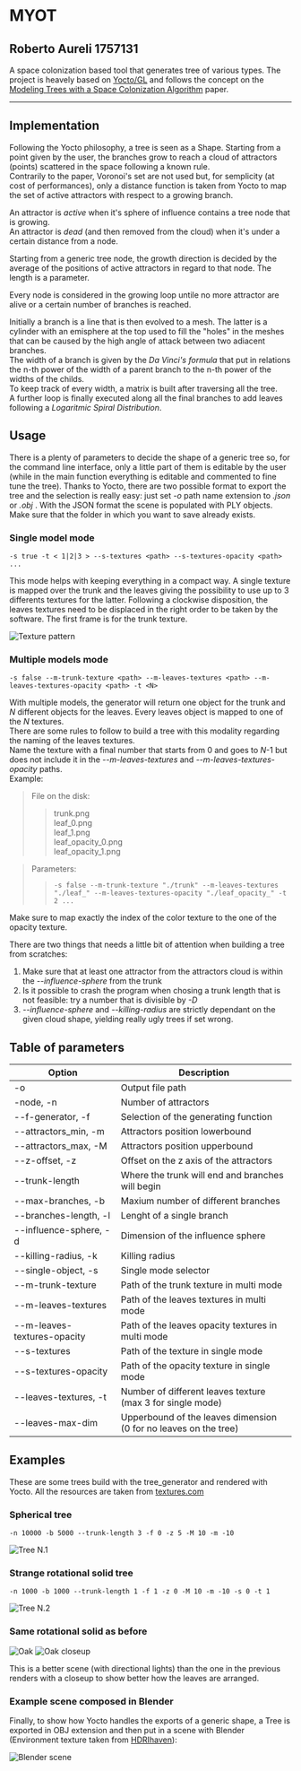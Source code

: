 # MYOT
## Roberto Aureli 1757131

A space colonization based tool that generates tree of various types.
The project is heavely based on [Yocto/GL](https://github.com/xelatihy/yocto-gl) and follows the concept on the [Modeling Trees with a Space Colonization Algorithm](http://algorithmicbotany.org/papers/colonization.egwnp2007.large.pdf) paper.

___________________________________

## Implementation

Following the Yocto philosophy, a tree is seen as a Shape.
Starting from a point given by the user, the branches grow to reach a  cloud of attractors (points) scattered in the space following a known rule.\
Contrarily to the paper, Voronoi's set are not used but, for semplicity (at cost of performances), only a distance function is taken from Yocto to map the set of active attractors with respect to a growing branch.

An attractor is *active* when it's sphere of influence contains a tree node that is growing.\
An attractor is *dead* (and then removed from the cloud) when it's under a certain distance from a node.

Starting from a generic tree node, the growth direction is decided by the average of the positions of active attractors in regard to that node. The length is a parameter.

Every node is considered in the growing loop untile no more attractor are alive or a certain number of branches is reached.

Initially a branch is a line that is then evolved to a mesh. The latter is a cylinder with an emisphere at the top used to fill the "holes" in the meshes that can be caused by the high angle of attack between two adiacent branches.\
The width of a branch is given by the *Da Vinci's formula* that put in relations the n-th power of the width of a parent branch to the n-th power of the widths of the childs. \
To keep track of every width, a matrix is built after traversing all the tree.\
A further loop is finally executed along all the final branches to add leaves following a *Logaritmic Spiral Distribution*.

## Usage

There is a plenty of parameters to decide the shape of a generic tree so, for the command line interface, only a little part of them is editable by the user (while in the main function everything is editable and commented to fine tune the tree).
Thanks to Yocto, there are two possible format to export the tree and the selection is really easy: just set *-o* path name extension to *.json* or *.obj* . With the JSON format the scene is populated with PLY objects.\
Make sure that the folder in which you want to save already exists.

### Single model mode

    -s true -t < 1|2|3 > --s-textures <path> --s-textures-opacity <path> ...

This mode helps with keeping everything in a compact way. A single texture is mapped over the trunk and the leaves giving the possibility to use up to 3 differents textures for the latter.
Following a clockwise disposition, the leaves textures need to be displaced in the right order to be taken by the software. 
The first frame is for the trunk texture. 

![Texture pattern](img/textures.png )


### Multiple models mode

    -s false --m-trunk-texture <path> --m-leaves-textures <path> --m-leaves-textures-opacity <path> -t <N> 

With multiple models, the generator will return one object for the trunk and *N* different objects for the leaves. Every leaves object is mapped to one of the *N* textures.\
There are some rules to follow to build a tree with this modality regarding the naming of the leaves textures.\
Name the texture with a final number that starts from 0 and goes to *N*-1 but does not include it in the *--m-leaves-textures* and *--m-leaves-textures-opacity* paths.\
Example:

> File on the disk:
>>trunk.png\
>>leaf_0.png\
>>leaf_1.png\
>>leaf_opacity_0.png\
>>leaf_opacity_1.png

> Parameters:
>>     -s false --m-trunk-texture "./trunk" --m-leaves-textures "./leaf_" --m-leaves-textures-opacity "./leaf_opacity_" -t 2 ...

Make sure to map exactly the index of the color texture to the one of the opacity texture.

There are two things that needs a little bit of attention when building a tree from scratches: 
1. Make sure that at least one attractor from the attractors cloud is within the *--influence-sphere* from the trunk
1. Is it possible to crash the program when chosing a trunk length that is not feasible: try a number that is divisible by *-D*
1. *--influence-sphere* and *--killing-radius* are strictly dependant on the given cloud shape, yielding really ugly trees if set wrong.

## Table of parameters
| Option                    | Description |
| ------                    | ----------- |
|  -o                       | Output file path
| -node, -n                 | Number of attractors
| --f-generator, -f         | Selection of the generating function
|--attractors_min, -m       | Attractors position lowerbound
|--attractors_max, -M       | Attractors position upperbound
|--z-offset, -z             | Offset on the z axis of the attractors
|--trunk-length             | Where the trunk will end and branches will begin
|--max-branches, -b         | Maxium number of different branches
|--branches-length, -l      | Lenght of a single branch
|--influence-sphere, -d     | Dimension of the influence sphere
|--killing-radius, -k       | Killing radius 
|--single-object, -s        | Single mode selector 
|--m-trunk-texture          | Path of the trunk texture in multi mode
|--m-leaves-textures        | Path of the leaves textures in multi mode
|--m-leaves-textures-opacity| Path of the leaves opacity textures in multi mode
|--s-textures               | Path of the texture in single mode
|--s-textures-opacity       | Path of the opacity texture in single mode
|--leaves-textures, -t      | Number of different leaves texture (max 3 for single mode)
|--leaves-max-dim           | Upperbound of the leaves dimension (0 for no leaves on the tree)

## Examples

These are some trees build with the tree_generator and rendered with Yocto.
All the resources are taken from [textures.com](http://textures.com)

### Spherical tree 

    -n 10000 -b 5000 --trunk-length 3 -f 0 -z 5 -M 10 -m -10
![Tree N.1 ](img/1.png)

### Strange rotational solid tree

    -n 1000 -b 1000 --trunk-length 1 -f 1 -z 0 -M 10 -m -10 -s 0 -t 1
![Tree N.2 ](img/2.png)



### Same rotational solid as before

![Oak ](img/quercia.jpg)
![Oak closeup](img/quercia_closeup.jpg)

This is a better scene (with directional lights) than the one in the previous renders with a closeup to show better how the leaves are arranged.

### Example scene composed in Blender

Finally, to show how Yocto handles the exports of a generic shape, a Tree is exported in OBJ extension and then put in a scene with Blender
(Environment texture taken from [HDRIhaven](https://hdrihaven.com/)):

![Blender scene](img/render.png)
